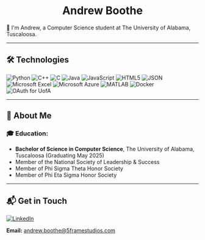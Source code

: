 <h1 align="center">Andrew Boothe</h1>

👋 I'm Andrew, a Computer Science student at The University of Alabama, Tuscaloosa.

---

## 🛠️ Technologies

![Python](https://img.shields.io/badge/python-0078D4?style=for-the-badge&logo=python&logoColor=white)
![C++](https://img.shields.io/badge/c++-00599C?style=for-the-badge&logo=c%2B%2B&logoColor=white)
![C](https://img.shields.io/badge/C-00599C?style=for-the-badge&logo=c&logoColor=white)
![Java](https://img.shields.io/badge/Java-ED8B00?style=for-the-badge&logo=java&logoColor=white)
![JavaScript](https://img.shields.io/badge/JavaScript-F7DF1E?style=for-the-badge&logo=javascript&logoColor=black)
![HTML5](https://img.shields.io/badge/HTML5-E34F26?style=for-the-badge&logo=html5&logoColor=white)
![JSON](https://img.shields.io/badge/JSON-000000?style=for-the-badge&logo=json&logoColor=white)
![Microsoft Excel](https://img.shields.io/badge/Microsoft%20Excel-217346?style=for-the-badge&logo=microsoft-excel&logoColor=white)
![Microsoft Azure](https://img.shields.io/badge/Microsoft%20Azure-0078D4?style=for-the-badge&logo=microsoftazure&logoColor=white)
![MATLAB](https://img.shields.io/badge/MATLAB-0076A8?style=for-the-badge&logo=Mathworks&logoColor=white)
![Docker](https://img.shields.io/badge/docker-2496ED?style=for-the-badge&logo=docker&logoColor=white)
![OAuth for UofA](https://img.shields.io/badge/OAuth%20for%20UofA-A5260A?style=for-the-badge&logo=academia&logoColor=white)

---

## 📘 About Me

### 🎓 Education:
- **Bachelor of Science in Computer Science**, The University of Alabama, Tuscaloosa (Graduating May 2025)
- Member of the National Society of Leadership & Success  
- Member of Phi Sigma Theta Honor Society  
- Member of Phi Eta Sigma Honor Society  

---

## 📬 Get in Touch

[![LinkedIn](https://img.shields.io/badge/LinkedIn-Andrew%20Boothe-0A66C2?style=for-the-badge&logo=linkedin&logoColor=white)](https://www.linkedin.com/in/andrew-boothe-930681241/)

**Email:** [andrew.boothe@5framestudios.com](mailto:andrew.boothe@5framestudios.com)
